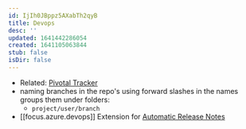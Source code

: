 ```yaml
---
id: IjIh0JBppz5AXabTh2qyB
title: Devops
desc: ''
updated: 1641442286054
created: 1641105063844
stub: false
isDir: false
---
```


- Related: [Pivotal Tracker](https://www.pivotaltracker.com/dashboard)
- naming branches in the repo's using forward slashes in the names groups them under folders:
  - `project/user/branch`
- [[focus.azure.devops]] Extension for [Automatic Release Notes](https://marketplace.visualstudio.com/items?itemName=richardfennellBM.BM-VSTS-XplatGenerateReleaseNotes&ssr=false#overview)

